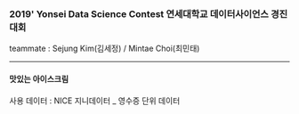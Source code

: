 ### 2019' Yonsei Data Science Contest 연세대학교 데이터사이언스 경진대회
teammate : Sejung Kim(김세정) / Mintae Choi(최민태)
* * *
#### 맛있는 아이스크림
사용 데이터 : NICE 지니데이터 _ 영수증 단위 데이터
